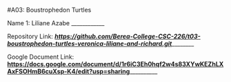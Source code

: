 #A03: Boustrophedon Turtles

Name 1: Liliane Azabe ____________

Repository Link: ___https://github.com/Berea-College-CSC-226/t03-boustrophedon-turtles-veronica-liliane-and-richard.git___________

Google Document Link: __https://docs.google.com/document/d/1r6iC3Eh0hqf2w4s83XYwKEZhLXAxFSOHmB6cuXsp-K4/edit?usp=sharing____________
